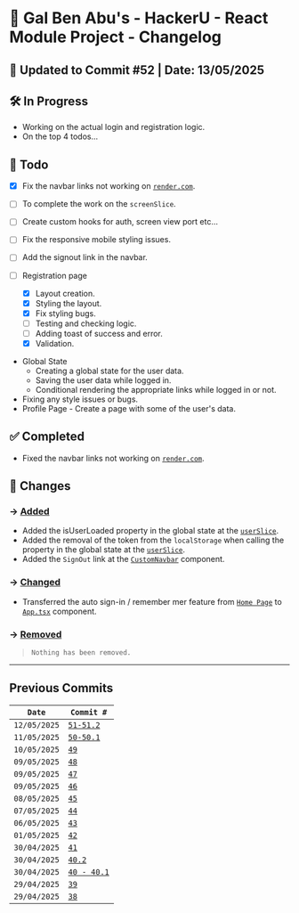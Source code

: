 # 📘 Gal Ben Abu's - HackerU - React Module Project - Changelog

## 📅 Updated to Commit #52 | Date: 13/05/2025

## 🛠️ In Progress

- Working on the actual login and registration logic.
- On the top 4 todos...

## 🎯 Todo

- [x] Fix the navbar links not working on [`render.com`](https://dashboard.render.com/).
- [ ] To complete the work on the `screenSlice`.
- [ ] Create custom hooks for auth, screen view port etc...
- [ ] Fix the responsive mobile styling issues.

- [ ] Add the signout link in the navbar.
- [ ] Registration page
  - [x] Layout creation.
  - [x] Styling the layout.
  - [x] Fix styling bugs.
  - [ ] Testing and checking logic.
  - [ ] Adding toast of success and error.
  - [x] Validation.
- Global State
  - Creating a global state for the user data.
  - Saving the user data while logged in.
  - Conditional rendering the appropriate links while logged in or not.
- Fixing any style issues or bugs.
- Profile Page - Create a page with some of the user's data.

## ✅ Completed

- Fixed the navbar links not working on [`render.com`](https://dashboard.render.com/).

## 🔄 Changes

### → <u>Added</u>

- Added the isUserLoaded property in the global state at the [`userSlice`](./src/store/userSlice.ts).
- Added the removal of the token from the `localStorage` when calling the property in the global state at the [`userSlice`](./src/store/userSlice.ts).
- Added the `SignOut` link at the [`CustomNavbar`](./src/components/layout/CustomNavbar.tsx) component.

### → <u>Changed</u>

- Transferred the auto sign-in / remember mer feature from [`Home Page`](./src/pages/Home.page.tsx) to [`App.tsx`](./src/App.tsx) component.

### → <u>Removed</u>

> `Nothing has been removed.`

---

## Previous Commits

| `Date`       | `Commit #`                                                   |
| ------------ | ------------------------------------------------------------ |
| `12/05/2025` | [`51-51.2`](./commits_changes/commit_51-51.2.md)             |
| `11/05/2025` | [`50-50.1`](./commits_changes/commit_50-50.1.md)             |
| `10/05/2025` | [`49`](./commits_changes/commit_49.md)                       |
| `09/05/2025` | [`48`](./commits_changes/commit_48.md)                       |
| `09/05/2025` | [`47`](./commits_changes/commit_47.md)                       |
| `09/05/2025` | [`46`](./commits_changes/commit_46.md)                       |
| `08/05/2025` | [`45`](./commits_changes/commit_45.md)                       |
| `07/05/2025` | [`44`](./commits_changes/commit_44.md)                       |
| `06/05/2025` | [`43`](./commits_changes/commit_43.md)                       |
| `01/05/2025` | [`42`](./commits_changes/commit_42.md)                       |
| `30/04/2025` | [`41`](./commits_changes/commit_41.md)                       |
| `30/04/2025` | [`40.2`](./commits_changes/commit_40/commit_40.2.md)         |
| `30/04/2025` | [`40 - 40.1`](./commits_changes/commit_40/commit_40-40.1.md) |
| `29/04/2025` | [`39`](./commits_changes/commit_39.md)                       |
| `29/04/2025` | [`38`](./commits_changes/commit_38.md)                       |
